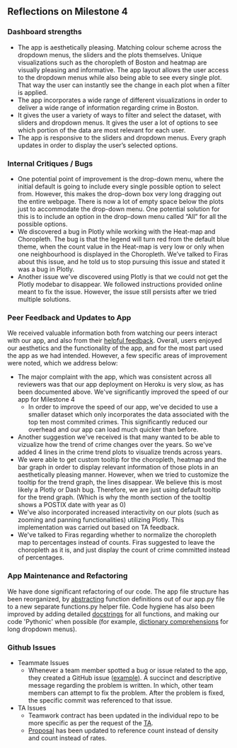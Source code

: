 ## Reflections on Milestone 4
### Dashboard strengths
- The app is aesthetically pleasing. Matching colour scheme across the dropdown menus, the sliders and the plots themselves. Unique visualizations such as the choropleth of Boston and heatmap are visually pleasing and informative. The app layout allows the user  access to the dropdown menus while also being able to see every single plot. That way the user can instantly see the change in each plot when a filter is applied.  
- The app incorporates a wide range of different visualizations in order to deliver a wide range of information regarding crime in Boston. 
- It gives the user a variety of ways to filter and select the dataset, with sliders and dropdown menus. It gives the user a lot of options to see which portion of the data are most relevant for each user. 
- The app is responsive to the sliders and dropdown menus. Every graph updates in order to display the user’s selected options. 

### Internal Critiques / Bugs 
- One potential point of improvement is the drop-down menu, where the initial default is going to include every single possible option to select from. However, this makes the drop-down box very long dragging out the entire webpage. There is now a lot of empty space below the plots just to accommodate the drop-down menu. One potential solution for this is to include an option in the drop-down menu called “All” for all the possible options. 
- We discovered a bug in Plotly while working with the Heat-map and Choropleth. The bug is that the legend will turn red from the default blue theme, when the count value in the Heat-map is very low or only when one neighbourhood is displayed in the Choropleth. We’ve talked to Firas about this issue, and he told us to stop pursuing this issue and stated it was a bug in Plotly.
- Another issue we've discovered using Plotly is that we could not get the Plotly modebar to disappear. We followed instructions provided online meant to fix the issue. However, the issue still persists after we tried multiple solutions. 

  
### Peer Feedback and Updates to App
We received valuable information both from watching our peers interact with our app, and also from their [helpful feedback](https://github.com/UBC-MDS/DSCI-532_gr202_dashboard/issues/54).  Overall, users enjoyed our aesthetics and the functionality of the app, and for the most part used the app as we had intended. However, a few specific areas of improvement were noted, which we address below: 
- The major complaint with the app, which was consistent across all reviewers was that our app deployment on Heroku is very slow, as has been documented above. We've significantly improved the speed of our app for Milestone 4
  - In order to improve the speed of our app, we've decided to use a smaller dataset which only incorporates the data associated with the top ten most commited crimes. This significantly reduced our overhead and our app can load much quicker than before. 
- Another suggestion we've received is that many wanted to be able to vizualize how the trend of crime changes over the years. So we've added 4 lines in the crime trend plots to visualize trends across years. 
- We were able to get custom tooltip for the choropleth, heatmap and the bar graph in order to display relevant information of those plots in an aesthetically pleasing manner. However, when we tried to customize the tooltip for the trend graph, the lines disappear. We believe this is most likely a Plotly or Dash bug. Therefore, we are just using default tooltip for the trend graph. (Which is why the month section of the tooltip shows a POSTIX date with year as 0)
- We've also incorporated increased interactivity on our plots (such as zooming and panning functionalities) utilizing Plotly. This implementation was carried out based on TA feedback. 
- We've talked to Firas regarding whether to normalize the choropleth map to percentages instead of counts. Firas suggested to leave the choropleth as it is, and just display the count of crime committed instead of percentages. 


### App Maintenance and Refactoring
We have done significant refactoring of our code. The app file structure has been reorganized, by [abstracting](https://github.com/UBC-MDS/DSCI-532_gr202_dashboard/issues/55) function definitions out of our app.py file to a new separate functions.py helper file. Code hygiene has also been improved by adding detailed [docstrings](https://github.com/UBC-MDS/DSCI-532_gr202_dashboard/issues/56) for all functions, and making our code 'Pythonic' when possible (for example, [dictionary comprehensions](https://github.com/UBC-MDS/DSCI-532_gr202_dashboard/issues/57) for long dropdown menus). 


### Github Issues
- Teammate Issues 
  - Whenever a team member spotted a bug or issue related to the app, they created a GitHub issue ([example](https://github.com/UBC-MDS/DSCI-532_gr202_dashboard/issues/41)). A succinct and descriptive message regarding the problem is written. In which, other team members can attempt to fix the problem. After the problem is fixed, the specific commit was referenced to that issue. 
- TA Issues
  - Teamwork contract has been updated in the individual repo to be more specific as per the request of the [TA](https://github.com/UBC-MDS/DSCI-532_gr202_dashboard/issues/40).
  - [Proposal](https://github.com/UBC-MDS/DSCI-532_gr202_dashboard/blob/master/Proposal.md) has been updated to reference count instead of density and count instead of rates. 

